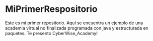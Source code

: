 # MiPrimerRespositorio
Este es mi primer repositorio. Aquí se encuentra un ejemplo de una academia virtual no finalizada programada con java y estructurada en paquetes. Te presento CyberWise_Academy!
